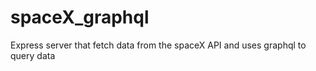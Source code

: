 # spaceX_graphql

Express server that fetch data from the spaceX API and uses graphql to query data

